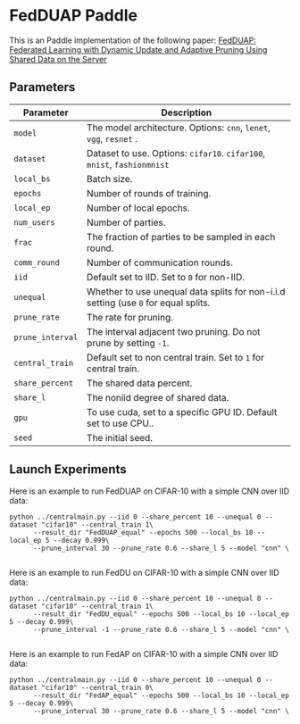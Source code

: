 # FedDUAP Paddle

This is an Paddle implementation of the following paper: [FedDUAP: Federated Learning with Dynamic Update and Adaptive Pruning Using Shared Data on the Server](https://arxiv.org/pdf/2204.11536.pdf)

## Parameters

| Parameter                      | Description                                 |
| ----------------------------- | ---------------------------------------- |
| `model`                     | The model architecture. Options: `cnn`, `lenet`, `vgg`, `resnet` .|
| `dataset`      | Dataset to use. Options: `cifar10`. `cifar100`, `mnist`, `fashionmnist`|
| `local_bs` | Batch size. |
| `epochs` | Number of rounds of training. |
| `local_ep` | Number of local epochs. |
| `num_users` | Number of parties. |
| `frac` | The fraction of parties to be sampled in each round. |
| `comm_round`    | Number of communication rounds. |
| `iid` | Default set to IID. Set to `0` for non-IID. |
| `unequal` | Whether to use unequal data splits for non-i.i.d setting (use `0` for equal splits. |
| `prune_rate` | The rate for pruning. |
| `prune_interval` | The interval adjacent two pruning. Do not prune by setting `-1`.|
| `central_train` | Default set to non central train. Set to `1` for central train. |
| `share_percent` | The shared data percent. |
| `share_l` | The noniid degree of shared data. |
| `gpu` | To use cuda, set to a specific GPU ID. Default set to use CPU.. |
| `seed` | The initial seed. |

## Launch Experiments

Here is an example to run FedDUAP on CIFAR-10 with a simple CNN over IID data:

```
python ../centralmain.py --iid 0 --share_percent 10 --unequal 0 --dataset "cifar10" --central_train 1\
      --result_dir "FedDUAP_equal" --epochs 500 --local_bs 10 --local_ep 5 --decay 0.999\
      --prune_interval 30 --prune_rate 0.6 --share_l 5 --model "cnn" \
      
```

Here is an example to run FedDU on CIFAR-10 with a simple CNN over IID data:

```
python ../centralmain.py --iid 0 --share_percent 10 --unequal 0 --dataset "cifar10" --central_train 1\
      --result_dir "FedDU_equal" --epochs 500 --local_bs 10 --local_ep 5 --decay 0.999\
      --prune_interval -1 --prune_rate 0.6 --share_l 5 --model "cnn" \
      
```

Here is an example to run FedAP on CIFAR-10 with a simple CNN over IID data:

```
python ../centralmain.py --iid 0 --share_percent 10 --unequal 0 --dataset "cifar10" --central_train 0\
      --result_dir "FedAP_equal" --epochs 500 --local_bs 10 --local_ep 5 --decay 0.999\
      --prune_interval 30 --prune_rate 0.6 --share_l 5 --model "cnn" \
      
```